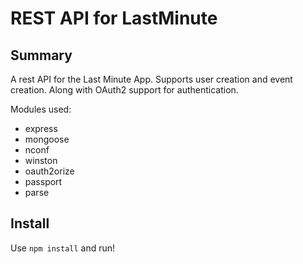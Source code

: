 #	REST API for LastMinute

##	Summary

A rest API for the Last Minute App. Supports user creation and event creation. Along with OAuth2 support for authentication.

Modules used:
* express
* mongoose
* nconf
* winston
* oauth2orize
* passport
* parse

## Install

Use `npm install` and run!
